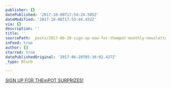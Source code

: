 ```yaml
---
publisher: {}
datePublished: '2017-10-08T17:54:24.505Z'
dateModified: '2017-10-08T17:53:44.432Z'
via: {}
description: ''
title: ''
sourcePath: _posts/2017-06-20-sign-up-now-for-thempot-monthly-newsletter.md
inFeed: true
author: []
starred: true
datePublishedOriginal: '2017-06-20T05:36:02.427Z'
_type: Blurb

---
```

[SIGN UP FOR THEmPOT SURPRIZES!][0]

[0]: https://goo.gl/forms/seqNZnE6jwZ7S7VG3